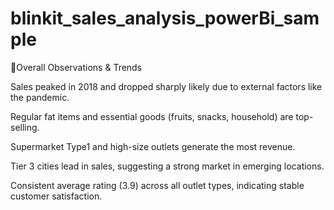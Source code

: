 # blinkit_sales_analysis_powerBi_sample

📌Overall Observations & Trends

Sales peaked in 2018 and dropped sharply likely due to external factors like the pandemic.

Regular fat items and essential goods (fruits, snacks, household) are top-selling.

Supermarket Type1 and high-size outlets generate the most revenue.

Tier 3 cities lead in sales, suggesting a strong market in emerging locations.

Consistent average rating (3.9) across all outlet types, indicating stable customer satisfaction.
